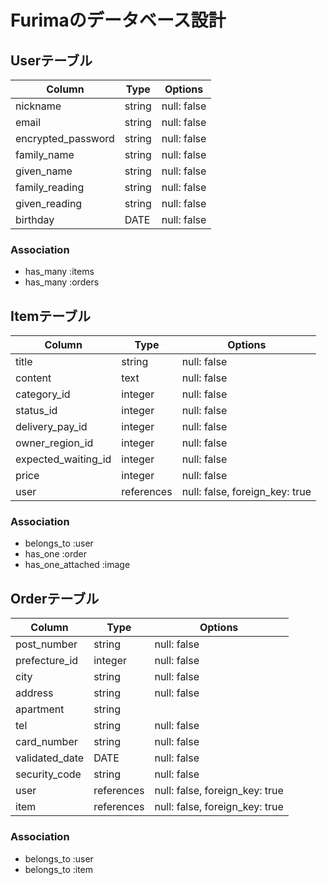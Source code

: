 # Furimaのデータベース設計

## Userテーブル

| Column             | Type   | Options     |
| ------------------ | ------ | ----------- |
| nickname           | string | null: false |
| email              | string | null: false |
| encrypted_password | string | null: false |
| family_name        | string | null: false |
| given_name         | string | null: false |
| family_reading     | string | null: false |
| given_reading      | string | null: false |
| birthday           | DATE   | null: false |

### Association

- has_many :items
- has_many :orders

## Itemテーブル

| Column              | Type       | Options                        |
| ------------------- | ---------- | ------------------------------ |
| title               | string     | null: false                    |
| content             | text       | null: false                    |
| category_id         | integer    | null: false                    |
| status_id           | integer    | null: false                    |
| delivery_pay_id     | integer    | null: false                    |
| owner_region_id     | integer    | null: false                    |
| expected_waiting_id | integer    | null: false                    |
| price               | integer    | null: false                    |
| user                | references | null: false, foreign_key: true |

### Association

- belongs_to :user
- has_one :order
- has_one_attached :image

## Orderテーブル

| Column             | Type       | Options                        |
| ------------------ | ---------- | ------------------------------ |
| post_number        | string     | null: false                    |
| prefecture_id      | integer    | null: false                    |
| city               | string     | null: false                    |
| address            | string     | null: false                    |
| apartment          | string     |                                |
| tel                | string     | null: false                    |
| card_number        | string     | null: false                    |
| validated_date     | DATE       | null: false                    |
| security_code      | string     | null: false                    |
| user               | references | null: false, foreign_key: true |
| item               | references | null: false, foreign_key: true |

### Association

- belongs_to :user
- belongs_to :item
